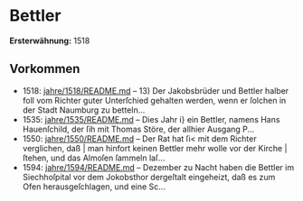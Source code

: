 # Bettler

**Ersterwähnung:** 1518

## Vorkommen
- 1518: [jahre/1518/README.md](../jahre/1518/README.md) – 13) Der Jakobsbrüder und Bettler halber foll vom
Richter guter Unterſchied gehalten werden, wenn er ſolchen
in der Stadt Naumburg zu betteln...
- 1535: [jahre/1535/README.md](../jahre/1535/README.md) – Dies Jahr i} ein Bettler, namens Hans Hauenſchild,
der ſih mit Thomas Störe, der allhier Ausgang P...
- 1550: [jahre/1550/README.md](../jahre/1550/README.md) – Der Rat hat ſi< mit dem Richter verglichen, daß |
man hinfort keinen Bettler mehr wolle vor der Kirche |
ſtehen, und das Almoſen ſammeln laſ...
- 1594: [jahre/1594/README.md](../jahre/1594/README.md) – Dezember zu Nacht haben die Bettler im
Siechhoſpital vor dem Jokobsthor dergeſtalt eingeheizt,
daß es zum Ofen herausgeſchlagen, und eine Sc...
